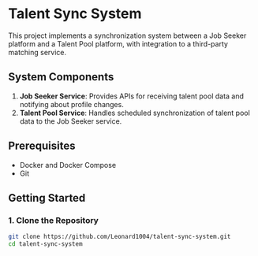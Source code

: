 # Talent Sync System

This project implements a synchronization system between a Job Seeker platform and a Talent Pool platform, with integration to a third-party matching service.

## System Components

1. **Job Seeker Service**: Provides APIs for receiving talent pool data and notifying about profile changes.
2. **Talent Pool Service**: Handles scheduled synchronization of talent pool data to the Job Seeker service.

## Prerequisites

- Docker and Docker Compose
- Git

## Getting Started

### 1. Clone the Repository

```bash
git clone https://github.com/Leonard1004/talent-sync-system.git
cd talent-sync-system